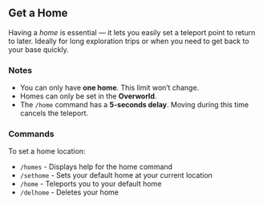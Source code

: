 
## Get a Home
Having a _home_ is essential — it lets you easily set a teleport point to return to later. Ideally for long exploration trips or when you need to get back to your base quickly.

### Notes
- You can only have **one home**. This limit won’t change.
- Homes can only be set in the **Overworld**.
- The `/home` command has a **5-seconds delay**. Moving during this time cancels the teleport.


### Commands
To set a home location:

- `/homes` - Displays help for the home command
- `/sethome` - Sets your default home at your current location
- `/home` - Teleports you to your default home
- `/delhome` - Deletes your home

